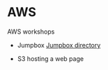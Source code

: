 # AWS
AWS workshops

* Jumpbox [Jumpbox directory](https://github.com/scastier/AWS/tree/master/Jump%20Box)

* S3 hosting a web page

